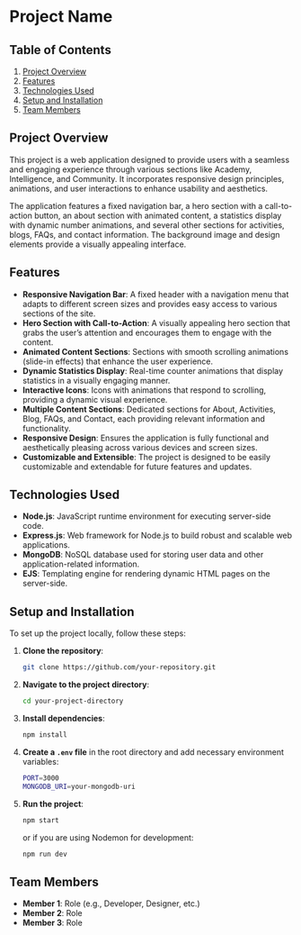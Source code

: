 # Project Name

## Table of Contents
1. [Project Overview](#project-overview)
2. [Features](#features)
3. [Technologies Used](#technologies-used)
4. [Setup and Installation](#setup-and-installation)
5. [Team Members](#team-members)

## Project Overview
This project is a web application designed to provide users with a seamless and engaging experience through various sections like Academy, Intelligence, and Community. It incorporates responsive design principles, animations, and user interactions to enhance usability and aesthetics.

The application features a fixed navigation bar, a hero section with a call-to-action button, an about section with animated content, a statistics display with dynamic number animations, and several other sections for activities, blogs, FAQs, and contact information. The background image and design elements provide a visually appealing interface.

## Features
- **Responsive Navigation Bar**: A fixed header with a navigation menu that adapts to different screen sizes and provides easy access to various sections of the site.
- **Hero Section with Call-to-Action**: A visually appealing hero section that grabs the user’s attention and encourages them to engage with the content.
- **Animated Content Sections**: Sections with smooth scrolling animations (slide-in effects) that enhance the user experience.
- **Dynamic Statistics Display**: Real-time counter animations that display statistics in a visually engaging manner.
- **Interactive Icons**: Icons with animations that respond to scrolling, providing a dynamic visual experience.
- **Multiple Content Sections**: Dedicated sections for About, Activities, Blog, FAQs, and Contact, each providing relevant information and functionality.
- **Responsive Design**: Ensures the application is fully functional and aesthetically pleasing across various devices and screen sizes.
- **Customizable and Extensible**: The project is designed to be easily customizable and extendable for future features and updates.

## Technologies Used
- **Node.js**: JavaScript runtime environment for executing server-side code.
- **Express.js**: Web framework for Node.js to build robust and scalable web applications.
- **MongoDB**: NoSQL database used for storing user data and other application-related information.
- **EJS**: Templating engine for rendering dynamic HTML pages on the server-side.

## Setup and Installation

To set up the project locally, follow these steps:

1. **Clone the repository**:
    ```bash
    git clone https://github.com/your-repository.git
    ```

2. **Navigate to the project directory**:
    ```bash
    cd your-project-directory
    ```

3. **Install dependencies**:
    ```bash
    npm install
    ```

4. **Create a `.env` file** in the root directory and add necessary environment variables:
    ```bash
    PORT=3000
    MONGODB_URI=your-mongodb-uri
    ```

5. **Run the project**:
    ```bash
    npm start
    ```
    or if you are using Nodemon for development:
    ```bash
    npm run dev
    ```

## Team Members
- **Member 1**: Role (e.g., Developer, Designer, etc.)
- **Member 2**: Role
- **Member 3**: Role


